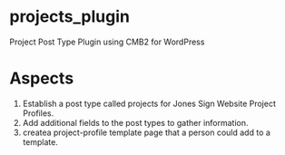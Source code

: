 # projects_plugin
Project Post Type Plugin using CMB2 for WordPress

# Aspects
1. Establish a post type called projects for Jones Sign Website Project Profiles.
2. Add additional fields to the post types to gather information.
3. createa  project-profile template page that a person could add to a template.